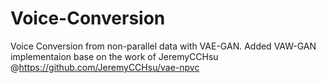 # Voice-Conversion
Voice Conversion from non-parallel data with VAE-GAN.
<bar>Added VAW-GAN implementaion base on the work of JeremyCCHsu @https://github.com/JeremyCCHsu/vae-npvc
